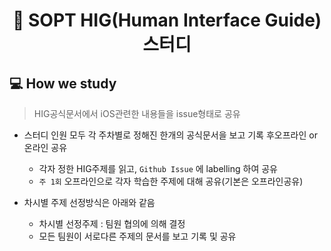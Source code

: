 <div align="center">

#  SOPT HIG(Human Interface Guide) 스터디



</div>

## 💻 How we study
> HIG공식문서에서 iOS관련한 내용들을 issue형태로 공유

- 스터디 인원 모두 각 주차별로 정해진 한개의 공식문서을 보고 기록 후오프라인 or 온라인 공유 
  - 각자 정한 HIG주제를 읽고, `Github Issue` 에 labelling 하여 공유
  - `주 1회` 오프라인으로 각자 학습한 주제에 대해 공유(기본은 오프라인공유)

- 차시별 주제 선정방식은 아래와 같음
  - 차시별 선정주제 : 팀원 협의에 의해 결정
  - 모든 팀원이 서로다른 주제의 문서를 보고 기록 및 공유


<br/>
